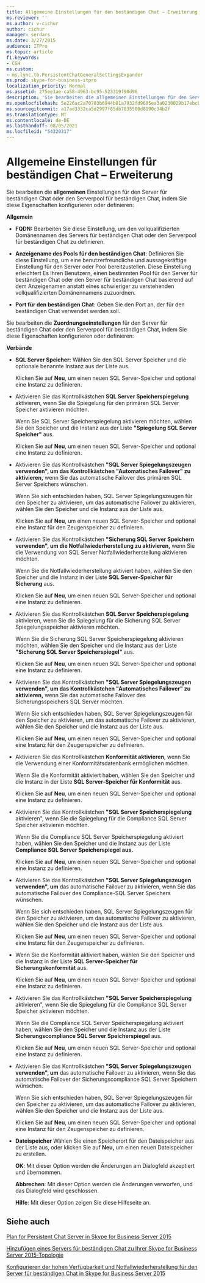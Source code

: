 ```yaml
---
title: Allgemeine Einstellungen für den beständigen Chat – Erweiterung
ms.reviewer: ''
ms.author: v-cichur
author: cichur
manager: serdars
ms.date: 3/27/2015
audience: ITPro
ms.topic: article
f1.keywords:
- CSH
ms.custom:
- ms.lync.tb.PersistentChatGeneralSettingsExpander
ms.prod: skype-for-business-itpro
localization_priority: Normal
ms.assetid: 275ee1ae-ca58-4963-bc95-523319f90d96
description: 'Sie bearbeiten die allgemeinen Einstellungen für den Server für beständigen Chat oder den Serverpool für beständigen Chat, indem Sie diese Eigenschaften konfigurieren oder definieren:'
ms.openlocfilehash: 5e226ac2a70783b6944b81a7932fd9605ea3a0230029b17ebcbfd1f3e53331e8
ms.sourcegitcommit: a17ad3332ca5d2997f85db7835500d8190c34b2f
ms.translationtype: MT
ms.contentlocale: de-DE
ms.lasthandoff: 08/05/2021
ms.locfileid: "54320317"
---
```

# <a name="persistent-chat-general-settings-expander"></a>Allgemeine Einstellungen für beständigen Chat – Erweiterung
 
Sie bearbeiten die **allgemeinen** Einstellungen für den Server für beständigen Chat oder den Serverpool für beständigen Chat, indem Sie diese Eigenschaften konfigurieren oder definieren:
  
 **Allgemein**
  
- **FQDN:** Bearbeiten Sie diese Einstellung, um den vollqualifizierten Domänennamen des Servers für beständigen Chat oder den Serverpool für beständigen Chat zu definieren.
    
- **Anzeigename des Pools für den beständigen Chat**: Definieren Sie diese Einstellung, um eine benutzerfreundliche und aussagekräftige Einstellung für den Server oder Pool bereitzustellen. Diese Einstellung erleichtert Es Ihren Benutzern, einen bestimmten Pool für den Server für beständigen Chat oder den Server für beständigen Chat basierend auf dem Anzeigenamen anstatt eines schwieriger zu verstehenden vollqualifizierten Domänennamens zuzuordnen.
    
- **Port für den beständigen Chat**: Geben Sie den Port an, der für den beständigen Chat verwendet werden soll.
    
Sie bearbeiten die **Zuordnungseinstellungen** für den Server für beständigen Chat oder den Serverpool für beständigen Chat, indem Sie diese Eigenschaften konfigurieren oder definieren:
  
 **Verbände**
  
- **SQL Server Speicher:** Wählen Sie den SQL Server Speicher und die optionale benannte Instanz aus der Liste aus.
    
    Klicken Sie auf **Neu**, um einen neuen SQL Server-Speicher und optional eine Instanz zu definieren.
    
- Aktivieren Sie das Kontrollkästchen **SQL Server Speicherspiegelung** aktivieren, wenn Sie die Spiegelung für den primären SQL Server Speicher aktivieren möchten.
    
    Wenn Sie SQL Server Speicherspiegelung aktivieren möchten, wählen Sie den Speicher und die Instanz aus der Liste **"Spiegelung SQL Server Speicher"** aus.
    
    Klicken Sie auf **Neu**, um einen neuen SQL Server-Speicher und optional eine Instanz zu definieren.
    
- Aktivieren Sie das Kontrollkästchen **"SQL Server Spiegelungszeugen verwenden", um das Kontrollkästchen "Automatisches Failover" zu aktivieren,** wenn Sie das automatische Failover des primären SQL Server Speichers wünschen.
    
    Wenn Sie sich entschieden haben, SQL Server Spiegelungszeugen für den Speicher zu aktivieren, um das automatische Failover zu aktivieren, wählen Sie den Speicher und die Instanz aus der Liste aus.
    
    Klicken Sie auf **Neu**, um einen neuen SQL Server-Speicher und optional eine Instanz für den Zeugenspeicher zu definieren.
    
- Aktivieren Sie das Kontrollkästchen **"Sicherung SQL Server Speichern verwenden", um die Notfallwiederherstellung zu aktivieren,** wenn Sie die Verwendung von SQL Server Notfallwiederherstellung aktivieren möchten.
    
    Wenn Sie die Notfallwiederherstellung aktiviert haben, wählen Sie den Speicher und die Instanz in der Liste **SQL Server-Speicher für Sicherung** aus.
    
    Klicken Sie auf **Neu**, um einen neuen SQL Server-Speicher und optional eine Instanz zu definieren.
    
- Aktivieren Sie das Kontrollkästchen **SQL Server Speicherspiegelung** aktivieren, wenn Sie die Spiegelung für die Sicherung SQL Server Spiegelungsspeicher aktivieren möchten.
    
    Wenn Sie die Sicherung SQL Server Speicherspiegelung aktivieren möchten, wählen Sie den Speicher und die Instanz aus der Liste **"Sicherung SQL Server Speicherspiegel"** aus.
    
    Klicken Sie auf **Neu**, um einen neuen SQL Server-Speicher und optional eine Instanz zu definieren.
    
- Aktivieren Sie das Kontrollkästchen **"SQL Server Spiegelungszeugen verwenden", um das Kontrollkästchen "Automatisches Failover" zu aktivieren,** wenn Sie das automatische Failover des Sicherungsspeichers SQL Server möchten.
    
    Wenn Sie sich entschieden haben, SQL Server Spiegelungszeugen für den Speicher zu aktivieren, um das automatische Failover zu aktivieren, wählen Sie den Speicher und die Instanz aus der Liste aus.
    
    Klicken Sie auf **Neu**, um einen neuen SQL Server-Speicher und optional eine Instanz für den Zeugenspeicher zu definieren.
    
- Aktivieren Sie das Kontrollkästchen **Konformität aktivieren**, wenn Sie die Verwendung einer Konformitätsdatenbank ermöglichen möchten.
    
    Wenn Sie die Konformität aktiviert haben, wählen Sie den Speicher und die Instanz in der Liste **SQL Server-Speicher für Konformität** aus.
    
    Klicken Sie auf **Neu**, um einen neuen SQL Server-Speicher und optional eine Instanz zu definieren.
    
- Aktivieren Sie das Kontrollkästchen **"SQL Server Speicherspiegelung** aktivieren", wenn Sie die Spiegelung für die Compliance SQL Server Speicher aktivieren möchten.
    
    Wenn Sie die Compliance SQL Server Speicherspiegelung aktiviert haben, wählen Sie den Speicher und die Instanz aus der Liste **Compliance SQL Server Speicherspiegel aus.**
    
    Klicken Sie auf **Neu**, um einen neuen SQL Server-Speicher und optional eine Instanz zu definieren.
    
- Aktivieren Sie das Kontrollkästchen **"SQL Server Spiegelungszeugen verwenden", um** das automatische Failover zu aktivieren, wenn Sie das automatische Failover des Compliance-SQL Server Speichers wünschen.
    
    Wenn Sie sich entschieden haben, SQL Server Spiegelungszeugen für den Speicher zu aktivieren, um das automatische Failover zu aktivieren, wählen Sie den Speicher und die Instanz aus der Liste aus.
    
    Klicken Sie auf **Neu**, um einen neuen SQL Server-Speicher und optional eine Instanz für den Zeugenspeicher zu definieren.
    
- Wenn Sie die Konformität aktiviert haben, wählen Sie den Speicher und die Instanz in der Liste **SQL Server-Speicher für Sicherungskonformität** aus.
    
    Klicken Sie auf **Neu**, um einen neuen SQL Server-Speicher und optional eine Instanz zu definieren.
    
- Aktivieren Sie das Kontrollkästchen **"SQL Server Speicherspiegelung** aktivieren", wenn Sie die Spiegelung für die Compliance SQL Server Speicher aktivieren möchten.
    
    Wenn Sie die Compliance SQL Server Speicherspiegelung aktiviert haben, wählen Sie den Speicher und die Instanz aus der Liste **Sicherungscompliance SQL Server Speicherspiegel** aus.
    
    Klicken Sie auf **Neu**, um einen neuen SQL Server-Speicher und optional eine Instanz zu definieren.
    
- Aktivieren Sie das Kontrollkästchen **"SQL Server Spiegelungszeugen verwenden", um** das automatische Failover zu aktivieren, wenn Sie das automatische Failover der Sicherungscompliance SQL Server Speichern wünschen.
    
    Wenn Sie sich entschieden haben, SQL Server Spiegelungszeugen für den Speicher zu aktivieren, um das automatische Failover zu aktivieren, wählen Sie den Speicher und die Instanz aus der Liste aus.
    
    Klicken Sie auf **Neu**, um einen neuen SQL Server-Speicher und optional eine Instanz für den Zeugenspeicher zu definieren.
    
- **Dateispeicher** Wählen Sie einen Speicherort für den Dateispeicher aus der Liste aus, oder klicken Sie auf **Neu,** um einen neuen Dateispeicher zu erstellen.
    
  **OK**: Mit dieser Option werden die Änderungen am Dialogfeld akzeptiert und übernommen.
  
  **Abbrechen**: Mit dieser Option werden die Änderungen verworfen, und das Dialogfeld wird geschlossen.
  
  **Hilfe**: Mit dieser Option zeigen Sie diese Hilfeseite an.
  
## <a name="see-also"></a>Siehe auch

[Plan for Persistent Chat Server in Skype for Business Server 2015](../../plan-your-deployment/persistent-chat-server/persistent-chat-server.md)
  
[Hinzufügen eines Servers für beständigen Chat zu Ihrer Skype for Business Server 2015-Topologie](../../deploy/deploy-persistent-chat-server/add-persistent-chat-server.md)
  
[Konfigurieren der hohen Verfügbarkeit und Notfallwiederherstellung für den Server für beständigen Chat in Skype for Business Server 2015](../../deploy/deploy-persistent-chat-server/configure-hadr-for-persistent-chat.md)
